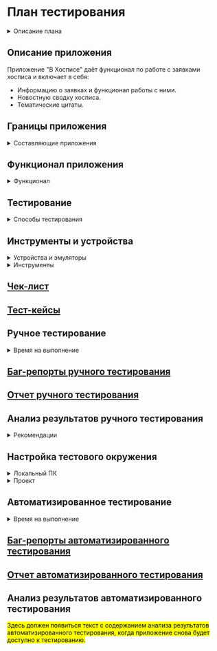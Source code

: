 <h1>План тестирования</h1>

<details><summary>Описание плана</summary>
   <ol>
      <li> <a href="#title0">Описание приложения</a>.</li>
      <li> Определение <a href="#title1">границ приложения</a>.</li>
      <li> Определение <a href="#title2">функционала приложения</a>.</li>
      <li> Определение необходимых и возможных <a href="#title3">видов тестирования</a>.</li>
      <li> Определение <a href="#title4">инструментов и устройств</a> для проведения тестирования.</li>
      <li> Написание <a href="#title5">чек-листа</a> проверок.</li>
      <li> Написание <a href="#title6">тест-кейсов</a> по <a href="#title5">чек-листу</a>.</li>
      <li> <a href="#title7">Реализация тест-кейсов</a> ручным тестированием.</li>
      <li> Заведение <a href="#title8">баг-репортов</a> по итогам ручного тестирования.</li>
      <li> Составление <a href="#title9">отчета по итогам ручного тестирования</a>.</li>
      <li> Анализ <a href="#title10">результатов ручного тестирования</a>.</li>
      <li>  <a href="#title11">Подготовка проекта</a> для проведения автоматизированного тестирования.</li>
      <li>  <a href="#title12">Реализация автоматизированных тест-кейсов</a> на основе выбранных тест-кейсов ручного тестирования.</li>
      <li>  Заведение <a href="#title13">баг-репортов</a> по итогам автоматизированного тестирования.</li>
      <li>  Составление <a href="#title14">отчета по итогам автоматизированного тестирования</a>.</li>
      <li>  Анализ <a href="#title15">результатов автоматизированного тестирования</a>.</li>
   </ol>
</details>

<h2><a id="title0">Описание приложения</a></h2>
   Приложение "В Хосписе" даёт функционал по работе с заявками хосписа и включает в себя:
      <ul>  
         <li>Информацию о заявках и функционал работы с ними.</li>
         <li>Новостную сводку хосписа.</li>
         <li>Тематические цитаты.</li>
      </ul>

<h2><a id="title1">Границы приложения</a></h2>
   <details><summary>Составляющие приложения</summary>
      <ul>
         <details><summary>Экран загрузки. (Splash Screen)</summary>
            <ul>
               <li>Тематическое изображение.</li>
               <li>Анимация загрузки.</li>
               <li>Текстовая цитата.</li>
            </ul>
         </details>
         <details><summary>Верхняя панель. (AppBar)</summary>
            <ul>
               <li>Иконка "бургерного меню", имеющая кнопки перехода к страницам:
                  <ul>
                     <li>"Главная".</li>
                     <li>"Новости".</li>
                     <li>"Заявки".</li>
                     <li>"О приложении".</li>
                  </ul>
               </li>
               <li>Текстовый заголовок с названием приложения "В Хосписе".</li>
               <li>Иконка бабочка - переход к странице тематических цитат.</li>
               <li>Иконка человека - переход к кнопке "Log out".</li>
               <li>Иконка стрелка - возврат к предыдущему экрану на странице "О приложении".</li>
            </ul>
         </details>
         <details><summary>Страница авторизации.</summary>
            <ul>
               <li>Заголовок с текстом "Авторизация".</li>
               <li>Поле ввода логина.</li>
               <li>Поле ввода пароля.</li>
               <li>Кнопка "Войти".</li>
            </ul>
         </details>
         <details><summary>Страница главного меню</summary>
            <ul>
               <li>AppBar.</li>
               <li>
                  <details><summary>Блок списка новостей.</summary>
                     <ul>
                        <li>Название блока "Новости".</li>
                        <li>Иконка "стрелка" скрытия/раскрытия списка.</li>
                        <li>Иконка знак "плюс" добавления новости.</li>
                        <li>Три новости с заголовками и датами публикации.</li>
                        <li>Кнопка "Все Новости" перехода на страницу "Новости".</li>
                     </ul>
                  </details>
               </li>
               <li>
                  <details><summary>Блок списка заявок.</summary>
                     <ul>
                        <li>Название блока "Заявки".</li>
                        <li>Иконка "стрелка" скрытия/раскрытия списка.</li>
                        <li>Иконка знак "плюс" добавления новости.</li>
                        <li>Шесть заявок с короткой информацией.</li>
                        <li>Кнопка "Все заявки" перехода на страницу "Заявки".</li>
                     </ul>
                  </details>
               </li>
            </ul>
         </details>
         <details><summary>Страница новостей "Новости"</summary>
            <ul>
               <li>AppBar.</li>
               <li>Заголовок страницы с текстом "Новости".</li>
               <li>Кнопка сортировки новостей (две разнонаправленные стрелки).</li>
               <li>Кнопка фильтра поиска новостей.</li>
               <li>Кнопка редактирования новостей.</li>
               <li>
                  <details><summary>Список новостей с короткой информацией</summary>
                     <ul>
                        <li>Тематическая иконка новости.</li>
                        <li>Заголовок новости.</li>
                        <li>Иконка раскрытия/скрытия подробной информации новости.</li>
                     </ul>
                  </details>
               </li>
            </ul>
         </details>
         <details><summary>Страница заявок "Заявки"</summary>
            <ul>
               <li>AppBar.</li>
               <li>Загловок страницы с текстом "Заявки".</li>
               <li>Кнопка фильтра поиска зявок.</li>
               <li>Кнопка добавления новой заявки (Иконка знака "плюс").</li>
               <li>
                  <details><summary>Список заявок с короткой информацией</summary>
                     <ul>
                        <li>Тема заявки.</li>
                        <li>Исполнитель.</li>
                        <li>Плановая дата.</li>
                        <li>Иконка раскрытия/скрытия подробной информации заявки.</li>
                     </ul>
                  </details>
               </li>
            </ul>
         </details>
         <details><summary>Страница тематических цитат</summary>
            <ul>
               <li>AppBar.</li>
               <li>Заголовок страницы с текстом "Главное - жить любя".</li>
               <li>
                  <details><summary>Список цитат.</summary>
                     <ul>
                        <li>Заголовок цитаты.</li>
                        <li>Иконка раскрытия/скрытия текста содержания.</li>
                        <li>Текст содержания цитаты.</li>
                     </ul>
                  </details>
               </li>
            </ul>
         </details>
         <details><summary>Страница "О приложении"</summary>
            <ul>
               <li>AppBar.</li>
               <li>Заголовок страницы с текстом "О приложении".</li>
               <li>Текстовое описание "Политика конфиденциальности" к ссылке на внешний ресурс.</li>
               <li>Текстовое описание "Пользовательское соглашение" к ссылке на внешний ресурс.</li>
            </ul>
         </details>
      </ul>
   </details>

<h2><a id="title2">Функционал приложения</a></h2>
   <details><summary>Функционал</summary>
      <ul>
         <details><summary>Новости</summary>
            <ul>
               <li>Просмотр новости с главной страницы.</li>
               <li>Просмотр всех новостей на странице "Новости".</li>
               <li>Сортировка новостей на странице "Новости".</li>
               <li>Поиск новостей по фильтру на странице "Новости".</li>
            </ul>
         </details>
         <details><summary>Заявки</summary>
            <ul>
               <li>Просмотр заявки с главной страницы.</li>
               <li>Просмотр всех заявок на странице "Заявки".</li>
               <li>Добавление новой заявки.</li>
               <li>Добавление комментария к существующей заявке.</li>
               <li>Редактирование заявки.</li>
               <li>Поиск заявок по фильтру на странице "Заявки".</li>
            </ul>
         </details>
         <details><summary>Авторизация</summary>
            <ul>
               <li>Авторизация в приложении.</li>
               <li>Выход из аккаунта.</li>
            </ul>
         </details>
         <details><summary>Тематические цитаты</summary>
            <ul>
               <li>Просмотр тематической цитаты.</li>
            </ul>
         </details>
         <details><summary>Информация о приложении</summary>
            <ul>
               <li>Переход по ссылке "Политика Конфиденциальности".</li>
               <li>Переход по ссылке "Пользовательское соглашение".</li>
            </ul>
         </details>
      </ul>
   </details>

<h2><a id="title3">Тестирование</a></h2>
   <details><summary>Способы тестирования</summary>
      <ul>
         <details><summary>Тестирование установки</summary>
            <ul>
               <li>Установка приложения.</li>
               <li>Запуск приложения.</li>
               <li>Удаление приложения.</li>
            </ul>
         </details>
         <details><summary>Исследовательское тестирование.</summary>
            <ul>
               <li>Определение границ приложения.</li>
               <li>Определение функционала приложения.</li>
            </ul>
         </details>
         <details><summary>Тестирование UI.</summary>
            <ul>
               <li>Проверка отображения элементов страниц приложения.</li>
            </ul>
         </details>
         <details><summary>Функциональное тестирование.</summary>
            <ul>
               <li>Тестирование функционала приложения.</li>
               <li>Переход по ссылкам на внешние ресурсы из приложения.</li>
            </ul>
         </details>
         <details><summary>Тестирование безопасности.</summary>
            <ul>
               <li>Тестирование авторизации.</li>
               <li>Проверка защищенности передачи данных через прокси.</li>
            </ul>
         </details>
         <details><summary>Конфигурационное тестирование.</summary>
            <ul>
               <li>
                  <details><summary>Конфигурационное тестирование UI</summary>
                     <ul>
                        <li>Проверка отображения элементов страниц приложения с тёмной темой устройства.</li>
                        <li>Проверка отображения элементов страниц приложения с изменением размера шрифта.</li>
                        <li>Проверка отображения элементов страниц приложения с изменением языка устройства.</li>
                        <li>Проверка отображения элементов страниц приложения изменением ориентации экрана устройства.</li>
                     </ul>
                  </details>
               <li>Тестирование приложения с нестабильным/отсутствующим сигналом сети .</li>
               <li>Тестирование работы приложения при вызове/сворачивании в фон.</li>
               <li>Тестирование обработки ошибок при подменах ответов сервера через прокси.</li>
            </ul>
         </details>
         <details><summary>Автоматизированное тестирование.</summary>
            <ul>
               <li>Автоматизация UI тестов.</li>
               <li>Автоматизация функциональных тестов.</li>
               <li>Автоматизация тестирования авторизации.</li>
            </ul>
         </details>
      </ul>
   </details>

<h2><a id="title4">Инструменты и устройства</a></h2>
   <details><summary>Устройства и эмуляторы</summary>
      <ul>
         <li>Устройство Xiaomi Redmi 9A, Android 10. Для проведения ручного тестирования.</li> 
         <li>Эмулятор Android API 29. Для проведения автоматизированного тестирования.</li>
      </ul>
   </details>
   <details><summary>Инструменты</summary>
      <ul>
         <li>Chalres Proxy. - Прокси-сервер для отслеживания трафика и подмены данных.</li> 
         <li>Java 11. - Язык написания автотестов.</li>
         <li>Android Studio. - Среда разработки для Android проектов. Наличие Android эмуляторов с API.</li>
         <li>Espresso Testing Framework. - Тестовый фреймворк с открытым исходным кодом. Позволяет писать тесовые сценариии пользовательского интерфейса с доступом к исходному коду.</li>
         <li>Allure. - Инструмент для создания отчетов о результатах тестирования в автоматизированных тестовых сценариях.</li>
      </ul>
   </details>

<h2><a id="title5" href="Check.xlsx">Чек-лист</a></h2>

<h2><a id="title6" href="Cases.xlsx">Тест-кейсы</a></h2>

<h2><a id="title7">Ручное тестирование</a></h2>
   <details><summary>Время на выполнение</summary>
      <ul>
         <li>Расчетное время написания тест-кейсов - 6 часов.</li>
         <li>Фактическое время написания тест-кейсов - 8 часов 20 минут.</li>
         <li>Расчетное время выполнения тест-кейсов - 4 часа 40 минут.</li>
         <li>Фактическое время выполнения тест-кейсов - 3 часа 50 минут.</li>
      </ul>
   </details>

<h2><a id="title8" href="BugReportsManual.md">Баг-репорты ручного тестирования</a></h2>

<h2><a id="title9" href="ReportManual.md">Отчет ручного тестирования</a></h2>

<h2><a id="title10">Анализ результатов ручного тестирования</a></h2>
   <details><summary>Рекомендации</summary>
      <ul>
         <li>Добавить адаптацию UI приложения к использованию тёмной темы устройства.</li>
         <li>Добавить адаптацию UI приложения к использованию различных шрифтов устройства.</li>
         <li>Добавить таймауты соединений с сервером приложения, при различных режимах интернет соединения.</li>
         <li>
          <details><summary>Автоматизировать тест-кейсы тестирования UI, тестирования функционала, тестирования авторизации.</summary>
            <details><summary>Преимущества</summary>
               <ul>
                  <li>Экономия времени</li>
                  <li>Экономия человеческого ресурса</li>
                  <li>Исключение "человеческого фатора"</li>
                  <li>Автогенерация отчетов</li>
                  <li>Логирование ошибок при падениях</li>
               </ul>
            </details>
            <details><summary>Недостатки</summary>
               <ul>
                  <li>Ограниченность не выше API 29</li>
                  <li>Смена идентификаторов</li>
                  <li>Обновление модулей приложения</li>
                  <li>Более высокая квалификация тестировщика, по сравнению с ручным тестированием</li>
            </ul>
            </details>
          </details>
         </li>
      </ul>
   </details>

<h2><a id="title11">Настройка тестового окружения</a></h2>
   <details><summary>Локальный ПК</summary>
      <ul>
         <li>Установка JDK 11</li>
         <li>Настройка переменной JAVA_HOME на установленную JAVA 11</li>
         <li>Установка Android Studio</li>
         <li>Установка последней стабильной версии Android SDK</li>
         <li>Установка Allure</li>
      </ul>
   </details>
      <details><summary>Проект</summary>
      <ul>
         <li>Определение используемой версии JAVA проекта на установленную локально</li>
         <li>Добавление зависимостей и тестовых фреймфорков (Junit4, Espresso) в проект</li>
         <li>Добавление зависимостей и файлов конфигураций инструмента отчетности (Allure) в проект</li>
         <li>Добавление дополнительных классов (TimeoutEspresso) к тестовым фреймоворкам для оптимизации проведения тестирования</li>
         <li>Создание эмулятора Android API 29.</li>
      </ul>
   </details>

<h2><a id="title12">Автоматизированное тестирование</a></h2>
   <details><summary>Время на выполнение</summary>
      <ul>
         <li>Расчетное время написания тест-кейсов - 20 часов.</li>
         <li>Фактическое время написания тест-кейсов - 105 часов 53 минуты.</li>
         <li>Расчетное время выполнения тест-кейсов - 30 минут.</li>
         <li>Фактическое время выполнения тест-кейсов - 25 минут.</li>
      </ul>
   </details>

<h2><a id="title13" href="BugReportsAuto.md">Баг-репорты автоматизированного тестирования</a></h2>

<h2><a id="title14" href="ReportAuto.md">Отчет автоматизированного тестирования</a></h2>

<h2><a id="title15">Анализ результатов автоматизированного тестирования</a></h2>
<mark>Здесь должен появиться текст с содержанием анализа результатов автоматизированного тестирования, когда приложение снова будет доступно к тестированию.</mark>

